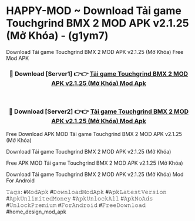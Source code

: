 # HAPPY-MOD ~ Download Tải game Touchgrind BMX 2 MOD APK v2.1.25 (Mở Khóa) - (g1ym7)
Download Tải game Touchgrind BMX 2 MOD APK v2.1.25 (Mở Khóa) Free Mod APK

<div align="center">
<h3>🔴 Download [Server1] 👉👉 <a href="https://apk-comot.site?title=Tải_game_Touchgrind_BMX_2_MOD_APK_v2.1.25_(Mở_Khóa)">Tải game Touchgrind BMX 2 MOD APK v2.1.25 (Mở Khóa) Mod Apk</a></h3><br>

<h3>🔴 Download [Server2] 👉👉 <a href="https://apk-comot.site?title=Tải_game_Touchgrind_BMX_2_MOD_APK_v2.1.25_(Mở_Khóa)">Tải game Touchgrind BMX 2 MOD APK v2.1.25 (Mở Khóa) Mod Apk</a></h3>
</div>


Free Download APK MOD Tải game Touchgrind BMX 2 MOD APK v2.1.25 (Mở Khóa)

Download Tải game Touchgrind BMX 2 MOD APK v2.1.25 (Mở Khóa) 

Free APK MOD Tải game Touchgrind BMX 2 MOD APK v2.1.25 (Mở Khóa) 

Download Tải game Touchgrind BMX 2 MOD APK v2.1.25 (Mở Khóa) Mod For Android

𝚃𝚊𝚐𝚜: #𝙼𝚘𝚍𝙰𝚙𝚔 #𝙳𝚘𝚠𝚗𝚕𝚘𝚊𝚍𝙼𝚘𝚍𝙰𝚙𝚔 #𝙰𝚙𝚔𝙻𝚊𝚝𝚎𝚜𝚝𝚅𝚎𝚛𝚜𝚒𝚘𝚗 #𝙰𝚙𝚔𝚄𝚗𝚕𝚒𝚖𝚒𝚝𝚎𝚍𝙼𝚘𝚗𝚎𝚢 #𝙰𝚙𝚔𝚄𝚗𝚕𝚘𝚌𝚔𝙰𝚕𝚕 #𝙰𝚙𝚔𝙽𝚘𝙰𝚍𝚜 #𝚄𝚗𝚕𝚘𝚌𝚔𝙿𝚛𝚎𝚖𝚒𝚞𝚖 #𝙵𝚘𝚛𝙰𝚗𝚍𝚛𝚘𝚒𝚍 #𝙵𝚛𝚎𝚎𝙳𝚘𝚠𝚗𝚕𝚘𝚊𝚍 #home_design_mod_apk
